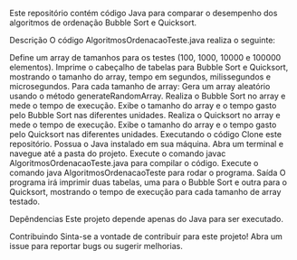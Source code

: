 Este repositório contém código Java para comparar o desempenho dos algoritmos de ordenação Bubble Sort e Quicksort.

Descrição
O código AlgoritmosOrdenacaoTeste.java realiza o seguinte:

Define um array de tamanhos para os testes (100, 1000, 10000 e 100000 elementos).
Imprime o cabeçalho de tabelas para Bubble Sort e Quicksort, mostrando o tamanho do array, tempo em segundos, milissegundos e microsegundos.
Para cada tamanho de array:
Gera um array aleatório usando o método generateRandomArray.
Realiza o Bubble Sort no array e mede o tempo de execução.
Exibe o tamanho do array e o tempo gasto pelo Bubble Sort nas diferentes unidades.
Realiza o Quicksort no array e mede o tempo de execução.
Exibe o tamanho do array e o tempo gasto pelo Quicksort nas diferentes unidades.
Executando o código
Clone este repositório.
Possua o Java instalado em sua máquina.
Abra um terminal e navegue até a pasta do projeto.
Execute o comando javac AlgoritmosOrdenacaoTeste.java para compilar o código.
Execute o comando java AlgoritmosOrdenacaoTeste para rodar o programa.
Saída
O programa irá imprimir duas tabelas, uma para o Bubble Sort e outra para o Quicksort, mostrando o tempo de execução para cada tamanho de array testado.

Depêndencias
Este projeto depende apenas do Java para ser executado.

Contribuindo
Sinta-se a vontade de contribuir para este projeto! Abra um issue para reportar bugs ou sugerir melhorias.
